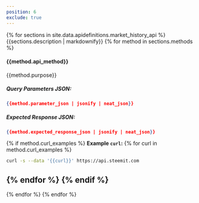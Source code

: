 ```yaml
---
position: 6
exclude: true
---
```


{% for sections in site.data.apidefinitions.market_history_api %}
{{sections.description | markdownify}}
{% for method in sections.methods %}
#### {{method.api_method}}
{{method.purpose}}
##### Query Parameters JSON:
```json
{{method.parameter_json | jsonify | neat_json}}
```
##### Expected Response JSON:
```json
{{method.expected_response_json | jsonify | neat_json}}
```
{% if method.curl_examples %}
**Example `curl`:**
{% for curl in method.curl_examples %}
```bash
curl -s --data '{{curl}}' https://api.steemit.com
```
{% endfor %}
{% endif %}
---
{% endfor %}
{% endfor %}
